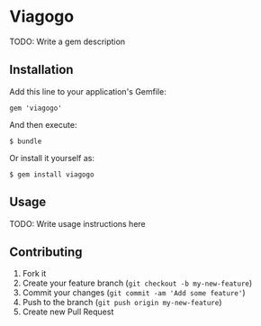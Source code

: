 # Viagogo

TODO: Write a gem description

## Installation

Add this line to your application's Gemfile:

    gem 'viagogo'

And then execute:

    $ bundle

Or install it yourself as:

    $ gem install viagogo

## Usage

TODO: Write usage instructions here

## Contributing

1. Fork it
2. Create your feature branch (`git checkout -b my-new-feature`)
3. Commit your changes (`git commit -am 'Add some feature'`)
4. Push to the branch (`git push origin my-new-feature`)
5. Create new Pull Request
